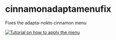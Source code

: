 # cinnamonadaptamenufix
Fixes the adapta-nokto cinnamon menu

[![Tutorial on how to apply the menu](https://img.youtube.com/vi/YBwZB1UvE37w/0.jpg)](https://www.youtube.com/watch?v=BwZB1UvE37w)
